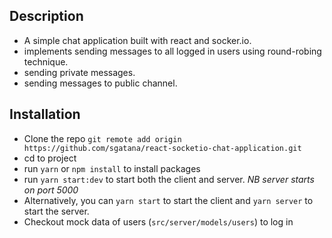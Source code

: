 
## Description
 - A simple chat application built with react and socker.io.
 - implements sending messages to all logged in users using round-robing technique.
  - sending private messages.
  - sending messages to public channel.

## Installation
- Clone the repo `git remote add origin https://github.com/sgatana/react-socketio-chat-application.git`
- cd to project
- run `yarn` or `npm install` to install packages
- run `yarn start:dev` to start both the client and server. *NB server starts on port 5000*
- Alternatively, you can `yarn start` to start the client and `yarn server` to start the server.
- Checkout mock data of users (`src/server/models/users`) to log in 